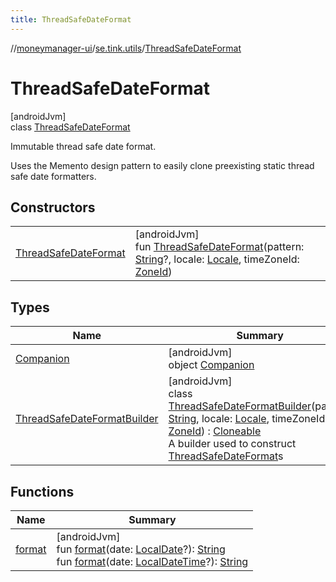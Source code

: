 ```yaml
---
title: ThreadSafeDateFormat
---
```

//[moneymanager-ui](../../../index.html)/[se.tink.utils](../index.html)/[ThreadSafeDateFormat](index.html)



# ThreadSafeDateFormat



[androidJvm]\
class [ThreadSafeDateFormat](index.html)

Immutable thread safe date format.



Uses the Memento design pattern to easily clone preexisting static thread safe date formatters.



## Constructors


| | |
|---|---|
| [ThreadSafeDateFormat](-thread-safe-date-format.html) | [androidJvm]<br>fun [ThreadSafeDateFormat](-thread-safe-date-format.html)(pattern: [String](https://kotlinlang.org/api/latest/jvm/stdlib/kotlin/-string/index.html)?, locale: [Locale](https://developer.android.com/reference/kotlin/java/util/Locale.html), timeZoneId: [ZoneId](https://developer.android.com/reference/kotlin/java/time/ZoneId.html)) |


## Types


| Name | Summary |
|---|---|
| [Companion](-companion/index.html) | [androidJvm]<br>object [Companion](-companion/index.html) |
| [ThreadSafeDateFormatBuilder](-thread-safe-date-format-builder/index.html) | [androidJvm]<br>class [ThreadSafeDateFormatBuilder](-thread-safe-date-format-builder/index.html)(pattern: [String](https://kotlinlang.org/api/latest/jvm/stdlib/kotlin/-string/index.html), locale: [Locale](https://developer.android.com/reference/kotlin/java/util/Locale.html), timeZoneId: [ZoneId](https://developer.android.com/reference/kotlin/java/time/ZoneId.html)) : [Cloneable](https://kotlinlang.org/api/latest/jvm/stdlib/kotlin/-cloneable/index.html)<br>A builder used to construct [ThreadSafeDateFormat](index.html)s |


## Functions


| Name | Summary |
|---|---|
| [format](format.html) | [androidJvm]<br>fun [format](format.html)(date: [LocalDate](https://developer.android.com/reference/kotlin/java/time/LocalDate.html)?): [String](https://kotlinlang.org/api/latest/jvm/stdlib/kotlin/-string/index.html)<br>fun [format](format.html)(date: [LocalDateTime](https://developer.android.com/reference/kotlin/java/time/LocalDateTime.html)?): [String](https://kotlinlang.org/api/latest/jvm/stdlib/kotlin/-string/index.html) |

